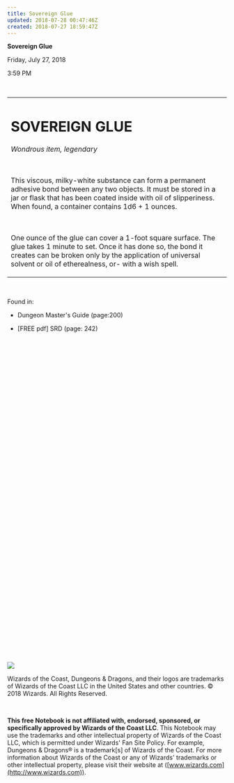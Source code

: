 ```yaml
---
title: Sovereign Glue
updated: 2018-07-28 00:47:46Z
created: 2018-07-27 18:59:47Z
---
```


**Sovereign Glue**

Friday, July 27, 2018

3:59 PM

 

<table><tbody><tr class="odd"><td><h1 id="sovereign-glue"><strong>SOVEREIGN GLUE</strong></h1><p><em>Wondrous item, legendary</em></p><p> </p><p>This viscous, milky-white substance can form a permanent adhesive bond between any two objects. It must be stored in a jar or flask that has been coated inside with oil of slipperiness. When found, a container contains 1d6 + 1 ounces.</p><p> </p><p>One ounce of the glue can cover a 1-foot square surface. The glue takes 1 minute to set. Once it has done so, the bond it creates can be broken only by the application of universal solvent or oil of etherealness, or- with a wish spell.</p></td></tr></tbody></table>

 

Found in:

-   Dungeon Master's Guide (page:200)

-   \[FREE pdf\] SRD (page: 242)

 

 

 

 

 

 

 

 

 

 

 

 

 

 

 

 

 

 

 

 

 

 

 

 

![](tmp\media\image1.png)

Wizards of the Coast, Dungeons & Dragons, and their logos are trademarks of Wizards of the Coast LLC in the United States and other countries. © 2018 Wizards. All Rights Reserved.

 

**This free Notebook is not affiliated with, endorsed, sponsored, or specifically approved by Wizards of the Coast LLC**. This Notebook may use the trademarks and other intellectual property of Wizards of the Coast LLC, which is permitted under Wizards' Fan Site Policy. For example, Dungeons & Dragons® is a trademark\[s\] of Wizards of the Coast. For more information about Wizards of the Coast or any of Wizards' trademarks or other intellectual property, please visit their website at ([www.wizards.com](http://www.wizards.com)).
